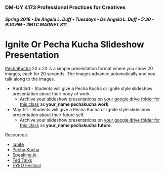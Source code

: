 ### DM-UY 4173 Professional Practices for Creatives
##### Spring 2018 • De Angela L. Duff • Tuesdays • De Angela L. Duff • 5:30 - 9:10 PM • 2MTC MAGNET 811

# Ignite Or Pecha Kucha Slideshow Presentation

[PechaKucha](http://www.pechakucha.org/faq) 20 x 20 is a simple presentation format where you show 20 images, each for 20 seconds. The images advance automatically and you talk along to the images.

* April 3rd - Students will give a Pecha Kucha or Ignite style slideshow presentation about their body of work. 
    * Archive your slideshow presentations on [your google drive folder for this class](deliverables.md) as **your_name pechakucha work**.
* May 1st - Students will give a Pecha Kucha or Ignite style slideshow presentation about their future self.
    * Archive your slideshow presentations on [your google drive folder for this class](deliverables.md) as **your_name pechakucha future**.

Resources:
* [Ignite](http://www.ignitetalks.io)
* [Pecha Kucha](http://www.pechakucha.org)
* [Speaking.io](http://speaking.io)
* [Ted Talks](http://www.ted.com)
* [EYEO Festival](https://vimeo.com/eyeofestival)